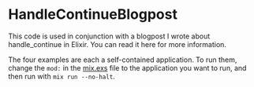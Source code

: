 # HandleContinueBlogpost

This code is used in conjunction with a blogpost I wrote about handle_continue in Elixir.  You can read it here for more information.

The four examples are each a self-contained application.  To run them, change the `mod:` in the [mix.exs](mix.exs) file to the application you want to run, and then run with `mix run --no-halt`.